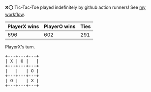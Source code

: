 :x::o: Tic-Tac-Toe played indefinitely by github action runners! See [my workflow](.github/workflows/play.yaml).

|PlayerX wins|PlayerO wins|Ties|
|-|-|-|
|696|602|291|

PlayerX's turn.

<pre>
+---+---+---+
| X | O |   |
+---+---+---+
|   |   | O |
+---+---+---+
| O |   | X |
+---+---+---+
</pre>